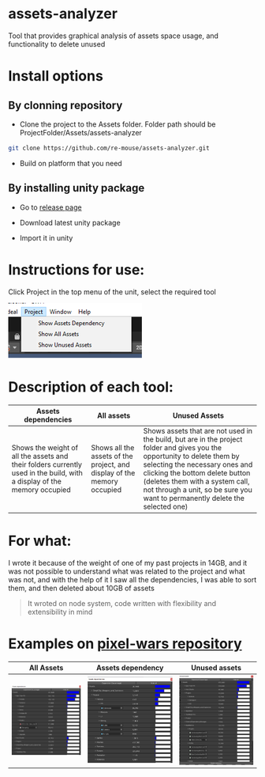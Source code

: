 # assets-analyzer
Tool that provides graphical analysis of assets space usage, and functionality to delete unused

# Install options

## By clonning repository

- Clone the project to the Assets folder. Folder path should be ProjectFolder/Assets/assets-analyzer

```bash
git clone https://github.com/re-mouse/assets-analyzer.git
```

- Build on platform that you need

## By installing unity package 

- Go to [release page](https://github.com/re-mouse/assets-analyzer/releases/tag/0.2.0v)

- Download latest unity package

- Import it in unity

# Instructions for use:

Click Project in the top menu of the unit, select the required tool

![](https://github.com/re-mouse/Image-sources/blob/master/Project%20button.png?raw=true)

# Description of each tool:

Assets dependencies | All assets | Unused Assets
--- | --- | ---
Shows the weight of all the assets and their folders currently used in the build, with a display of the memory occupied | Shows all the assets of the project, and display of the memory occupied | Shows assets that are not used in the build, but are in the project folder and gives you the opportunity to delete them by selecting the necessary ones and clicking the bottom delete button (deletes them with a system call, not through a unit, so be sure you want to permanently delete the selected one)

# For what:
I wrote it because of the weight of one of my past projects in 14GB, and it was not possible to understand what was related to the project and what was not, and with the help of it I saw all the dependencies, I was able to sort them, and then deleted about 10GB of assets
> It wroted on node system, code written with flexibility and extensibility in mind

# Examples on [pixel-wars repository](https://github.com/re-mouse/pixel-wars)

All Assets | Assets dependency | Unused assets
--- | --- | ---
![](https://github.com/re-mouse/Image-sources/blob/master/AllAssets.png?raw=true) | ![](https://github.com/re-mouse/Image-sources/blob/master/AssetsDependencies.png?raw=true) | ![](https://github.com/re-mouse/Image-sources/blob/master/UnusedAssets.png?raw=true)
